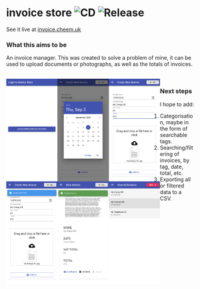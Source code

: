# invoice store ![CD](https://github.com/cheemcheem/invoice-store/workflows/CD/badge.svg) ![Release](https://github.com/cheemcheem/invoice-store/workflows/Release/badge.svg)

See it live at [invoice.cheem.uk](https://invoice.cheem.uk)

### What this aims to be
An invoice manager. This was created to solve a problem of mine, it can be used to upload documents or photographs, as well as the totals of invoices.

<img style="width:100%">
  <img src="/screenshots/login.png?raw=true"      align="left" height="275">
  <img src="/screenshots/date.png?raw=true"       align="left" height="275">
  <img src="/screenshots/form.png?raw=true"       align="left" height="275">
  <img src="/screenshots/uploading.png?raw=true"  align="left" height="275">
  <img src="/screenshots/created-1.png?raw=true"  align="left" height="275">
  <img src="/screenshots/all.png?raw=true"        align="left" height="275">
</div>

### Next steps
I hope to add:
1. Categorisation, maybe in the form of searchable tags.
2. Searching/filtering of invoices, by tag, date, total, etc.
3. Exporting all or filtered data to a CSV.
